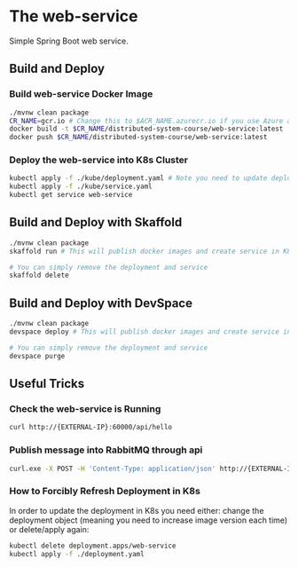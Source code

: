 # The web-service

Simple Spring Boot web service.

## Build and Deploy

### Build web-service Docker Image

```sh
./mvnw clean package
CR_NAME=gcr.io # Change this to $ACR_NAME.azurecr.io if you use Azure as Container Registry provider, where ACR_NAME your unique Azure Container registry instance (see master README)
docker build -t $CR_NAME/distributed-system-course/web-service:latest .
docker push $CR_NAME/distributed-system-course/web-service:latest
```

### Deploy the web-service into K8s Cluster

```sh
kubectl apply -f ./kube/deployment.yaml # Note you need to update deployment.yaml file with proper CR ($ACR_NAME.azurecr.io) if you use Azure CR
kubectl apply -f ./kube/service.yaml
kubectl get service web-service
```

## Build and Deploy with Skaffold

```sh
./mvnw clean package
skaffold run # This will publish docker images and create service in K8s

# You can simply remove the deployment and service
skaffold delete
```

## Build and Deploy with DevSpace

```sh
./mvnw clean package
devspace deploy # This will publish docker images and create service in K8s

# You can simply remove the deployment and service
devspace purge
```

## Useful Tricks

### Check the web-service is Running

```sh
curl http://{EXTERNAL-IP}:60000/api/hello
```

### Publish message into RabbitMQ through api

```sh
curl.exe -X POST -H 'Content-Type: application/json' http://{EXTERNAL-IP}:60000/api/publish -d '{\"message\": \"Hello, RabbitMQ!\"}'
```

### How to Forcibly Refresh Deployment in K8s

In order to update the deployment in K8s you need either: change the deployment object (meaning you need to increase image version each time) or delete/apply again:

```sh
kubectl delete deployment.apps/web-service
kubectl apply -f ./deployment.yaml
```
